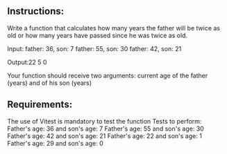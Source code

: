 ## Instructions:
Write a function that calculates how many years the father will be twice as old or how many years have passed since he was twice as old.

Input: father: 36, son: 7
father: 55, son: 30
father: 42, son: 21

Output:22
5
0

Your function should receive two arguments: current age of the father (years) and of his son (years)


## Requirements:
The use of Vitest is mandatory to test the function
Tests to perform:
Father's age: 36 and son's age: 7
Father's age: 55 and son's age: 30
Father's age: 42 and son's age: 21
Father's age: 22 and son's age: 1
Father's age: 29 and son's age: 0